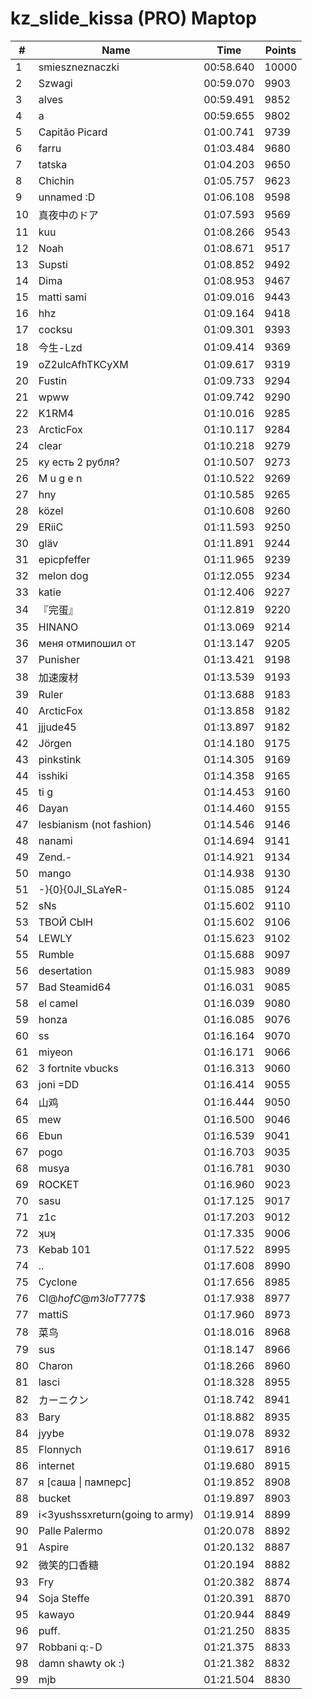 # kz_slide_kissa (PRO) Maptop

|  # | Name | Time | Points |
|-------------- | -------------- | -------------- | -------------- | 
| 1 | smieszneznaczki | 00:58.640 | 10000 | 
| 2 | Szwagi | 00:59.070 | 9903 | 
| 3 | alves | 00:59.491 | 9852 | 
| 4 | a | 00:59.655 | 9802 | 
| 5 | Capitão Picard | 01:00.741 | 9739 | 
| 6 | farru | 01:03.484 | 9680 | 
| 7 | tatska | 01:04.203 | 9650 | 
| 8 | Chichin | 01:05.757 | 9623 | 
| 9 | unnamed :D | 01:06.108 | 9598 | 
| 10 | 真夜中のドア | 01:07.593 | 9569 | 
| 11 | kuu | 01:08.266 | 9543 | 
| 12 | Noah | 01:08.671 | 9517 | 
| 13 | Supsti | 01:08.852 | 9492 | 
| 14 | Dima | 01:08.953 | 9467 | 
| 15 | matti sami | 01:09.016 | 9443 | 
| 16 | hhz | 01:09.164 | 9418 | 
| 17 | cocksu | 01:09.301 | 9393 | 
| 18 | 今生-Lzd | 01:09.414 | 9369 | 
| 19 | oZ2ulcAfhTKCyXM | 01:09.617 | 9319 | 
| 20 | Fustin | 01:09.733 | 9294 | 
| 21 | wpww | 01:09.742 | 9290 | 
| 22 | K1RM4 | 01:10.016 | 9285 | 
| 23 | ArcticFox | 01:10.117 | 9284 | 
| 24 | clear | 01:10.218 | 9279 | 
| 25 | ку есть 2 рубля? | 01:10.507 | 9273 | 
| 26 | M u g e n | 01:10.522 | 9269 | 
| 27 | hny | 01:10.585 | 9265 | 
| 28 | közel | 01:10.608 | 9260 | 
| 29 | ERiiC | 01:11.593 | 9250 | 
| 30 | gläv | 01:11.891 | 9244 | 
| 31 | epicpfeffer | 01:11.965 | 9239 | 
| 32 | melon dog | 01:12.055 | 9234 | 
| 33 | katie | 01:12.406 | 9227 | 
| 34 | 『完蛋』 | 01:12.819 | 9220 | 
| 35 | HINANO | 01:13.069 | 9214 | 
| 36 | меня отмипошил от | 01:13.147 | 9205 | 
| 37 | Punisher | 01:13.421 | 9198 | 
| 38 | 加速废材 | 01:13.539 | 9193 | 
| 39 | Ruler | 01:13.688 | 9183 | 
| 40 | ArcticFox | 01:13.858 | 9182 | 
| 41 | jjjude45 | 01:13.897 | 9182 | 
| 42 | Jörgen | 01:14.180 | 9175 | 
| 43 | pinkstink | 01:14.305 | 9169 | 
| 44 | isshiki | 01:14.358 | 9165 | 
| 45 | ti g | 01:14.453 | 9160 | 
| 46 | Dayan | 01:14.460 | 9155 | 
| 47 | lesbianism (not fashion) | 01:14.546 | 9146 | 
| 48 | nanami | 01:14.694 | 9141 | 
| 49 | Zend.- | 01:14.921 | 9134 | 
| 50 | mango | 01:14.938 | 9130 | 
| 51 | -}{0}{0JI_SLaYeR- | 01:15.085 | 9124 | 
| 52 | sNs | 01:15.602 | 9110 | 
| 53 | ТВОЙ СЫН | 01:15.602 | 9106 | 
| 54 | LEWLY | 01:15.623 | 9102 | 
| 55 | Rumble | 01:15.688 | 9097 | 
| 56 | desertation | 01:15.983 | 9089 | 
| 57 | Bad Steamid64 | 01:16.031 | 9085 | 
| 58 | el camel | 01:16.039 | 9080 | 
| 59 | honza | 01:16.085 | 9076 | 
| 60 | ss | 01:16.164 | 9070 | 
| 61 | miyeon | 01:16.171 | 9066 | 
| 62 | 3 fortnite vbucks | 01:16.313 | 9060 | 
| 63 | joni =DD | 01:16.414 | 9055 | 
| 64 | 山鸡 | 01:16.444 | 9050 | 
| 65 | mew | 01:16.500 | 9046 | 
| 66 | Ebun | 01:16.539 | 9041 | 
| 67 | pogo | 01:16.703 | 9035 | 
| 68 | musya | 01:16.781 | 9030 | 
| 69 | ROCKET | 01:16.960 | 9023 | 
| 70 | sasu | 01:17.125 | 9017 | 
| 71 | z1c | 01:17.203 | 9012 | 
| 72 | ʞuʞ | 01:17.335 | 9006 | 
| 73 | Kebab 101 | 01:17.522 | 8995 | 
| 74 | .. | 01:17.608 | 8990 | 
| 75 | Cyclone | 01:17.656 | 8985 | 
| 76 | Cl@$h of C@m3loT777$$ | 01:17.938 | 8977 | 
| 77 | mattiS | 01:17.960 | 8973 | 
| 78 | 菜鸟 | 01:18.016 | 8968 | 
| 79 | sus | 01:18.147 | 8966 | 
| 80 | Charon | 01:18.266 | 8960 | 
| 81 | lasci | 01:18.328 | 8955 | 
| 82 | カーニクン | 01:18.742 | 8941 | 
| 83 | Bary | 01:18.882 | 8935 | 
| 84 | jyybe | 01:19.078 | 8932 | 
| 85 | Flonnych | 01:19.617 | 8916 | 
| 86 | internet | 01:19.680 | 8915 | 
| 87 | я [саша \| памперс] | 01:19.852 | 8908 | 
| 88 | bucket | 01:19.897 | 8903 | 
| 89 | i<3yushssxreturn(going to army) | 01:19.914 | 8899 | 
| 90 | Palle Palermo | 01:20.078 | 8892 | 
| 91 | Aspire | 01:20.132 | 8887 | 
| 92 | 微笑的口香糖 | 01:20.194 | 8882 | 
| 93 | Fry | 01:20.382 | 8874 | 
| 94 | Soja Steffe | 01:20.391 | 8870 | 
| 95 | kawayo | 01:20.944 | 8849 | 
| 96 | puff. | 01:21.250 | 8835 | 
| 97 | Robbani q:-D | 01:21.375 | 8833 | 
| 98 | damn shawty ok :) | 01:21.382 | 8832 | 
| 99 | mjb | 01:21.504 | 8830 | 

